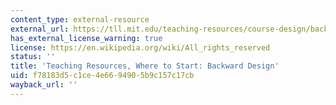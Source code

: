 ```yaml
---
content_type: external-resource
external_url: https://tll.mit.edu/teaching-resources/course-design/backward-design/
has_external_license_warning: true
license: https://en.wikipedia.org/wiki/All_rights_reserved
status: ''
title: 'Teaching Resources, Where to Start: Backward Design'
uid: f78183d5-c1ce-4e66-9490-5b9c157c17cb
wayback_url: ''
---
```

